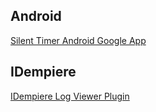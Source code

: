 ## Android
[Silent Timer Android Google App](https://play.google.com/store/apps/details?id=com.zuhriutama.silenttimer)

## IDempiere
[IDempiere Log Viewer Plugin](https://wiki.idempiere.org/en/Log_Viewer)